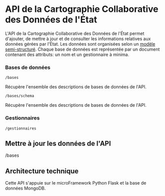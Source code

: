 # API de la Cartographie Collaborative des Données de l'État

L'API de la Cartographie Collaborative des Données de l'État permet d'ajouter, de mettre à jour et de consulter les informations relatives aux données gérées par l'État. Les données sont organisées selon un [modèle semi-structuré](http://homepages.inf.ed.ac.uk/opb/papers/PODS1997a.pdf). Chaque base de données est représentée par un document contenant des attributs: un nom et un gestionnaire à minima.

### Bases de données

```
/bases
```
Récupère l'ensemble des descriptions de bases de données de l'API.

```
/bases/schema
```
Récupère l'ensemble des descriptions de bases de données de l'API.

### Gestionnaires

```
/gestionnaires
```

## Mettre à jour les données de l'API

/bases

## Architecture technique

Cette API s'appuie sur le microFramework Python Flask et la base de données MongoDB.
